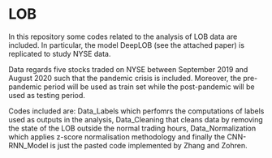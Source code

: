 # LOB
In this repository some codes related to the analysis of LOB data are included. In particular, the model DeepLOB (see the attached paper) is replicated to study NYSE data.

Data regards five stocks traded on NYSE between September 2019 and August 2020 such that the pandemic crisis is included. Moreover, the pre-pandemic period will be used as train set while the post-pandemic will be used as testing period. 

Codes included are: Data_Labels which perfomrs the computations of labels used as outputs in the analysis, Data_Cleaning that cleans data by removing the state of the LOB outside the normal trading hours, Data_Normalization which applies z-score normalisation methodology and finally the CNN-RNN_Model is just the pasted code implemented by Zhang and Zohren.
